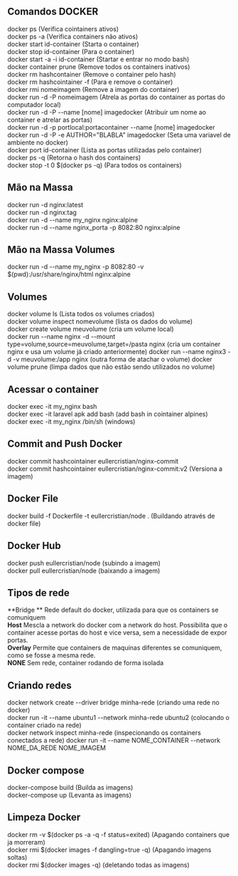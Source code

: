 ## Comandos DOCKER
docker ps (Verifica cointainers ativos)    
docker ps -a (Verifica containers não ativos)    
docker start id-container (Starta o container)   
docker stop id-container (Para o container)   
docker start -a -i id-container (Startar e entrar no modo bash)    
docker container prune (Remove todos os containers inativos)  
docker rm hashcontainer (Remove o container pelo hash)  
docker rm hashcointainer -f (Para e remove o container)  
docker rmi nomeimagem (Remove a imagem do container)  
docker run -d -P nomeimagem (Atrela as portas do container as portas do computador local)  
docker run -d -P --name [nome] imagedocker (Atribuir um nome ao container e atrelar as portas)    
docker run -d -p portlocal:portacontainer --name [nome] imagedocker   
docker run -d -P -e AUTHOR="BLABLA" imagedocker (Seta uma variavel de ambiente no docker)      
docker port id-container (Lista as portas utilizadas pelo container)  
docker ps -q (Retorna o hash dos containers)  
docker stop -t 0 $(docker ps -q) (Para todos os containers)    

## Mão na Massa
docker run -d nginx:latest  
docker run -d nginx:tag  
docker run -d --name my_nginx nginx:alpine  
docker run -d --name nginx_porta -p 8082:80 nginx:alpine  

## Mão na Massa Volumes
docker run -d --name my_nginx -p 8082:80 -v $(pwd):/usr/share/nginx/html nginx:alpine  

## Volumes
docker volume ls (Lista todos os volumes criados)   
docker volume inspect nomevolume (lista os dados do volume)  
docker create volume meuvolume (cria um volume local)  
docker run --name nginx -d --mount type=volume,source=meuvolume,target=/pasta nginx (cria um container nginx e usa um volume já criado anteriormente)
docker run --name nginx3 -d -v meuvolume:/app nginx (outra forma de atachar o volume)
docker volume prune (limpa dados que não estão sendo utilizados no volume)

## Acessar o container
docker exec -it my_nginx bash  
docker exec -it laravel apk add bash (add bash in cointainer alpines)  
docker exec -it my_nginx /bin/sh (windows)  

## Commit and Push Docker
docker commit hashcointainer eullercristian/nginx-commit  
docker commit hashcointainer eullercristian/nginx-commit:v2 (Versiona a imagem)    

## Docker File
docker build -f Dockerfile -t eullercristian/node . (Buildando através de docker file)  

## Docker Hub
docker push eullercristian/node (subindo a imagem)    
docker pull eullercristian/node (baixando a imagem)  

## Tipos de rede
**Bridge ** Rede default do docker, utilizada para que os containers se comuniquem  
**Host**  Mescla a network do docker com a network do host.  Possibilita que o container acesse portas do host e vice versa, sem a necessidade de expor portas.  
**Overlay** Permite que containers de maquinas diferentes se comuniquem, como se fosse a mesma rede.  
**NONE** Sem rede, container rodando de forma isolada   

## Criando redes
 docker network create --driver bridge minha-rede (criando uma rede no docker)  
 docker run -it --name ubuntu1 --network minha-rede ubuntu2 (colocando o container criado na rede)  
 docker network inspect minha-rede (inspecionando os containers conectados a rede) 
 docker run -it --name NOME_CONTAINER --network NOME_DA_REDE NOME_IMAGEM  
 
 ## Docker compose
  docker-compose build (Builda as imagens)  
  docker-compose up (Levanta as imagens)  
  
  ## Limpeza Docker
   docker rm -v $(docker ps -a -q -f status=exited) (Apagando containers que ja morreram)  
   docker rmi $(docker images -f dangling=true -q) (Apagando imagens soltas)  
   docker rmi $(docker images -q) (deletando todas as imagens)  
